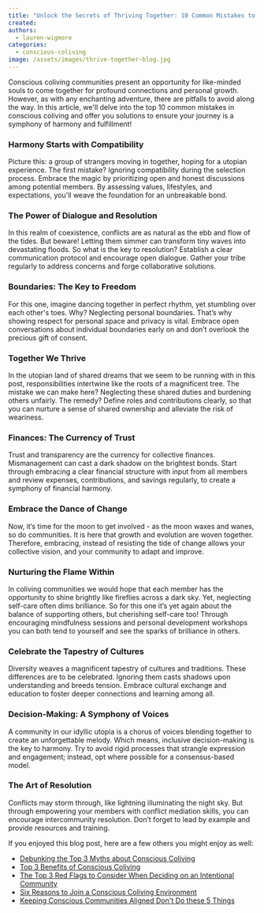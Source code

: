 ```yaml
---
title: "Unlock the Secrets of Thriving Together: 10 Common Mistakes to Avoid in Conscious Coliving"
created: 
authors:
  - lauren-wigmore
categories:
  - conscious-coliving
image: /assets/images/thrive-together-blog.jpg
---
```

Conscious coliving communities present an opportunity for like-minded souls to come together for profound connections and personal growth. However, as with any enchanting adventure, there are pitfalls to avoid along the way. In this article, we'll delve into the top 10 common mistakes in conscious coliving and offer you solutions to ensure your journey is a symphony of harmony and fulfillment!
### Harmony Starts with Compatibility
Picture this: a group of strangers moving in together, hoping for a utopian experience. The first mistake? Ignoring compatibility during the selection process. Embrace the magic by prioritizing open and honest discussions among potential members. By assessing values, lifestyles, and expectations, you'll weave the foundation for an unbreakable bond.

### The Power of Dialogue and Resolution
In this realm of coexistence, conflicts are as natural as the ebb and flow of the tides. But beware! Letting them simmer can transform tiny waves into devastating floods. So what is the key to resolution? Establish a clear communication protocol and encourage open dialogue. Gather your tribe regularly to address concerns and forge collaborative solutions. 

### Boundaries: The Key to Freedom
For this one, imagine dancing together in perfect rhythm, yet stumbling over each other's toes. Why? Neglecting personal boundaries. That’s why showing respect for personal space and privacy is vital. Embrace open conversations about individual boundaries early on and don’t overlook the precious gift of consent.

### Together We Thrive
In the utopian land of shared dreams that we seem to be running with in this post, responsibilities intertwine like the roots of a magnificent tree. The mistake we can make here? Neglecting these shared duties and burdening others unfairly. The remedy? Define roles and contributions clearly, so that you can nurture a sense of shared ownership and alleviate the risk of weariness.

### Finances: The Currency of Trust
Trust and transparency are the currency for collective finances. Mismanagement can cast a dark shadow on the brightest bonds. Start through embracing a clear financial structure with input from all members and review expenses, contributions, and savings regularly, to create a symphony of financial harmony.

### Embrace the Dance of Change
Now, it’s time for the moon to get involved - as the moon waxes and wanes, so do communities. It is here that growth and evolution are woven together. Therefore, embracing, instead of resisting the tide of change allows your collective vision, and your community to adapt and improve.

### Nurturing the Flame Within
In coliving communities we would hope that each member has the opportunity to shine brightly like fireflies across a dark sky. Yet, neglecting self-care often dims brilliance. So for this one it’s yet again about the balance of supporting others, but cherishing self-care too! Through encouraging mindfulness sessions and personal development workshops you can both tend to yourself and see the sparks of brilliance in others.

### Celebrate the Tapestry of Cultures
Diversity weaves a magnificent tapestry of cultures and traditions. These differences are to be celebrated. Ignoring them casts shadows upon understanding and breeds tension. Embrace cultural exchange and education to foster deeper connections and learning among all.

### Decision-Making: A Symphony of Voices
A community in our idyllic utopia is a chorus of voices blending together to create an unforgettable melody. Which means, inclusive decision-making is the key to harmony. Try to avoid rigid processes that strangle expression and engagement; instead, opt where possible for a consensus-based model. 

### The Art of Resolution
Conflicts may storm through, like lightning illuminating the night sky. But through empowering your members with conflict mediation skills, you can encourage intercommunity resolution. Don’t forget to lead by example and provide resources and training.

If you enjoyed this blog post, here are a few others you might enjoy as well:
- [Debunking the Top 3 Myths about Conscious Coliving](https://lifeitself.org/blog/2023/08/17/debunking-the-top-3-myths-about-conscious-coliving)
- [Top 3 Benefits of Conscious Coliving](https://lifeitself.org/blog/2023/08/07/top-3-benefits-of-conscious-coliving)
- [The Top 3 Red Flags to Consider When Deciding on an Intentional Community](https://lifeitself.org/blog/2023/08/23/the-top-3-red-flags-to-consider-when-deciding-on-an-intentional-community)
- [Six Reasons to Join a Conscious Coliving Environment](https://lifeitself.org/blog/2023/07/24/6-reasons-to-join-a-conscious-coliving-environment)
- [Keeping Conscious Communities Aligned Don't Do these 5 Things](https://lifeitself.org/blog/2023/09/06/keeping-conscious-communities-aligned-dont-do-these-5-things)